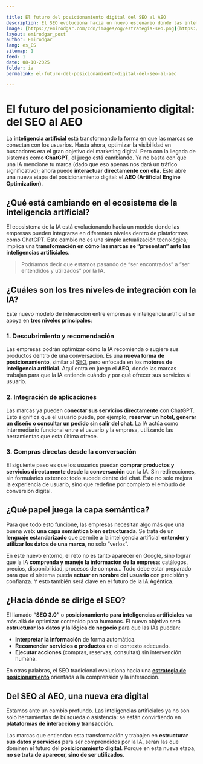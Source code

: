 ```yaml
---

title: El futuro del posicionamiento digital del SEO al AEO
description: El SEO evoluciona hacia un nuevo escenario donde las inteligencias artificiales no solo recomiendan marcas, sino que interactúan con ellas directamente.
image: [https://emirodgar.com/cdn/images/og/estrategia-seo.png](https://emirodgar.com/cdn/images/og/estrategia-seo.png)
layout: emirodgar_post
author: Emirodgar
lang: es_ES
sitemap: 1
feed: 1
date: 08-10-2025
folder: ia
permalink: el-futuro-del-posicionamiento-digital-del-seo-al-aeo

---
```


# El futuro del posicionamiento digital: del SEO al AEO

La **inteligencia artificial** está transformando la forma en que las marcas se conectan con los usuarios. Hasta ahora, optimizar la visibilidad en buscadores era el gran objetivo del marketing digital. Pero con la llegada de sistemas como **ChatGPT**, el juego está cambiando.
Ya no basta con que una IA mencione tu marca (dado que eso apenas nos dará un tráfico significativo); ahora puede **interactuar directamente con ella**. Esto abre una nueva etapa del posicionamiento digital: el **AEO (Artificial Engine Optimization)**.

## ¿Qué está cambiando en el ecosistema de la inteligencia artificial?

El ecosistema de la IA está evolucionando hacia un modelo donde las empresas pueden integrarse en diferentes niveles dentro de plataformas como ChatGPT.
Este cambio no es una simple actualización tecnológica; implica una **transformación en cómo las marcas se “presentan” ante las inteligencias artificiales**.

> Podríamos decir que estamos pasando de “ser encontrados” a “ser entendidos y utilizados” por la IA.

## ¿Cuáles son los tres niveles de integración con la IA?

Este nuevo modelo de interacción entre empresas e inteligencia artificial se apoya en **tres niveles principales**:

### 1. Descubrimiento y recomendación

Las empresas podrán optimizar cómo la IA recomienda o sugiere sus productos dentro de una conversación.
Es una **nueva forma de posicionamiento**, similar al [SEO](https://emirodgar.com/consultor-seo), pero enfocada en los **motores de inteligencia artificial**.
Aquí entra en juego el **AEO**, donde las marcas trabajan para que la IA entienda cuándo y por qué ofrecer sus servicios al usuario.

### 2. Integración de aplicaciones

Las marcas ya pueden **conectar sus servicios directamente** con ChatGPT.
Esto significa que el usuario puede, por ejemplo, **reservar un hotel, generar un diseño o consultar un pedido sin salir del chat**.
La IA actúa como intermediario funcional entre el usuario y la empresa, utilizando las herramientas que esta última ofrece.

### 3. Compras directas desde la conversación

El siguiente paso es que los usuarios puedan **comprar productos y servicios directamente desde la conversación** con la IA.
Sin redirecciones, sin formularios externos: todo sucede dentro del chat.
Esto no solo mejora la experiencia de usuario, sino que redefine por completo el embudo de conversión digital.

## ¿Qué papel juega la capa semántica?

Para que todo esto funcione, las empresas necesitan algo más que una buena web: **una capa semántica bien estructurada**.
Se trata de un **lenguaje estandarizado** que permite a la inteligencia artificial **entender y utilizar los datos de una marca**, no solo “verlos”.

En este nuevo entorno, el reto no es tanto aparecer en Google, sino lograr que la IA **comprenda y maneje la información de la empresa**:
catálogos, precios, disponibilidad, procesos de compra…
Todo debe estar preparado para que el sistema pueda **actuar en nombre del usuario** con precisión y confianza. Y esto también será clave en el futuro de la IA Agéntica.

## ¿Hacia dónde se dirige el SEO?

El llamado **“SEO 3.0”** o **posicionamiento para inteligencias artificiales** va más allá de optimizar contenido para humanos.
El nuevo objetivo será **estructurar los datos y la lógica de negocio** para que las IAs puedan:

* **Interpretar la información** de forma automática.
* **Recomendar servicios o productos** en el contexto adecuado.
* **Ejecutar acciones** (compras, reservas, consultas) sin intervención humana.

En otras palabras, el SEO tradicional evoluciona hacia una **[estrategia de posicionamiento](https://emirodgar.com/estrategia-seo)** orientada a la comprensión y la interacción.

## Del SEO al AEO, una nueva era digital

Estamos ante un cambio profundo.
Las inteligencias artificiales ya no son solo herramientas de búsqueda o asistencia: se están convirtiendo en **plataformas de interacción y transacción**.

Las marcas que entiendan esta transformación y trabajen en **estructurar sus datos y servicios** para ser comprendidos por la IA, serán las que dominen el futuro del **posicionamiento digital**.
Porque en esta nueva etapa, **no se trata de aparecer, sino de ser utilizados**.
